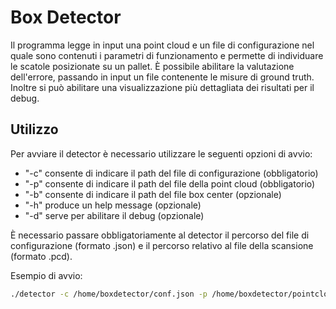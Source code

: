 # Box Detector
Il programma legge in input una point cloud e un file di configurazione nel quale sono contenuti i parametri di funzionamento e permette di individuare le scatole posizionate su un pallet. È possibile abilitare la valutazione dell'errore, passando in input un file contenente le misure di ground truth. Inoltre si può abilitare una visualizzazione più dettagliata dei risultati per il debug.

## Utilizzo
Per avviare il detector è necessario utilizzare le seguenti opzioni di avvio:
* "-c" consente di indicare il path del file di configurazione (obbligatorio)
* "-p" consente di indicare il path del file della point cloud (obbligatorio)
* "-b" consente di indicare il path del file box center (opzionale)
* "-h" produce un help message (opzionale)
* "-d" serve per abilitare il debug (opzionale)

È necessario passare obbligatoriamente al detector il percorso del file di configurazione (formato .json) e il percorso relativo al file della scansione (formato .pcd). 

Esempio di avvio: 
```bash
./detector -c /home/boxdetector/conf.json -p /home/boxdetector/pointcloud.pcd
```

